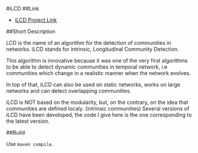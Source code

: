 #iLCD
##Link
- [iLCD Project Link](http://cazabetremy.fr/iLCD.html)

##Short Description

LCD is the name of an algorithm for the detection of communities in networks. iLCD stands for intrinsic, Longitudinal Community Detection.

This algorithm is innovative because it was one of the very first algorithms to be able to detect dynamic communities in temporal network, i.e communities which change in a realistic manner when the network evolves.

In top of that, iLCD can also be used on static networks, works on large networks and can detect overlapping communities.

iLCD is NOT based on the modularity, but, on the contrary, on the idea that communities are defined localy. (intrinsic communities) Several versions of iLCD have been devoloped, the code I give here is the one corresponding to the latest version.

##Build 

Use `maven compile`.